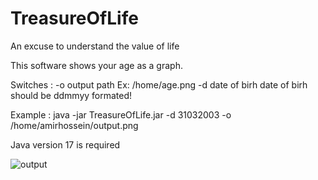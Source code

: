# TreasureOfLife
An excuse to understand the value of life

This software shows your age as a graph.

Switches : 
-o output path Ex: /home/age.png
-d date of birh
 date of birh should be ddmmyy formated!
 

 Example : java -jar TreasureOfLife.jar -d 31032003 -o /home/amirhossein/output.png
 
 Java version 17 is required


![output](https://github.com/ahpiski/TreasureOfLife/assets/129966166/3df36f55-4816-4157-9732-846b064109ad)
